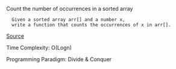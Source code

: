 Count the number of occurrences in a sorted array
```
  Given a sorted array arr[] and a number x,
  write a function that counts the occurrences of x in arr[]. 
```

[Source](http://goo.gl/4cpGcs)

Time Complexity: O(Logn)

Programming Paradigm: Divide & Conquer
